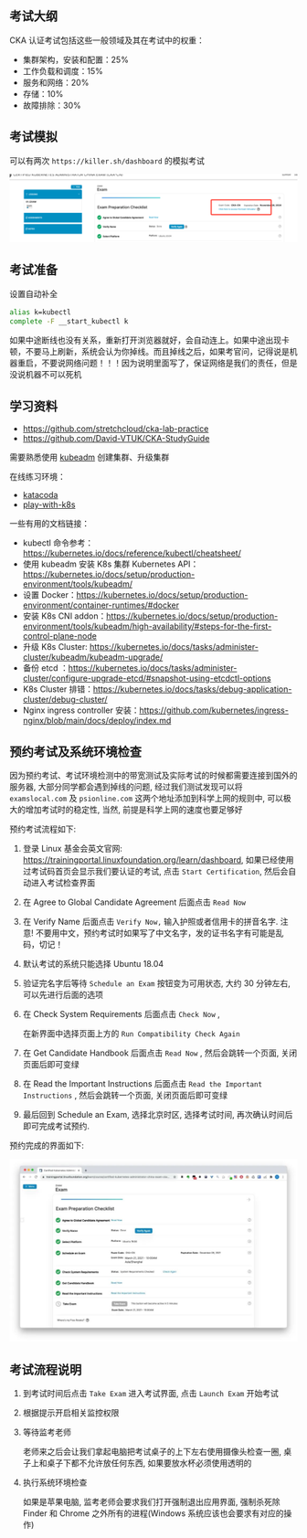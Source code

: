 ## 考试大纲

CKA 认证考试包括这些一般领域及其在考试中的权重：

- 集群架构，安装和配置：25%
- 工作负载和调度：15%
- 服务和网络：20%
- 存储：10% 
- 故障排除：30%

## 考试模拟

可以有两次 `https://killer.sh/dashboard` 的模拟考试

![image-20231202155409838](.assets/CKA考试经验/image-20231202155409838.png)

## 考试准备

设置自动补全

```bash
alias k=kubectl
complete -F __start_kubectl k
```

如果中途断线也没有关系，重新打开浏览器就好，会自动连上。如果中途出现卡顿，不要马上刷新，系统会认为你掉线。而且掉线之后，如果考官问，记得说是机器重启，不要说网络问题！！！因为说明里面写了，保证网络是我们的责任，但是没说机器不可以死机

## 学习资料

- <https://github.com/stretchcloud/cka-lab-practice>
- <https://github.com/David-VTUK/CKA-StudyGuide>

需要熟悉使用 [kubeadm](https://kubernetes.io/docs/setup/production-environment/tools/kubeadm/create-cluster-kubeadm/) 创建集群、升级集群

在线练习环境：

- [katacoda](https://www.katacoda.com/courses/kubernetes/kubectl-run-containers)
- [play-with-k8s](https://labs.play-with-k8s.com/)

一些有用的文档链接：

- kubectl 命令参考：https://kubernetes.io/docs/reference/kubectl/cheatsheet/
- 使用 kubeadm 安装 K8s 集群 Kubernetes API：https://kubernetes.io/docs/setup/production-environment/tools/kubeadm/
- 设置 Docker：https://kubernetes.io/docs/setup/production-environment/container-runtimes/#docker
- 安装 K8s CNI addon：https://kubernetes.io/docs/setup/production-environment/tools/kubeadm/high-availability/#steps-for-the-first-control-plane-node
- 升级 K8s Cluster: https://kubernetes.io/docs/tasks/administer-cluster/kubeadm/kubeadm-upgrade/
- 备份 etcd ：https://kubernetes.io/docs/tasks/administer-cluster/configure-upgrade-etcd/#snapshot-using-etcdctl-options
- K8s Cluster 排错：https://kubernetes.io/docs/tasks/debug-application-cluster/debug-cluster/
- Nginx ingress controller 安装：https://github.com/kubernetes/ingress-nginx/blob/main/docs/deploy/index.md

## 预约考试及系统环境检查

因为预约考试、考试环境检测中的带宽测试及实际考试的时候都需要连接到国外的服务器, 大部分同学都会遇到掉线的问题, 经过我们测试发现可以将 `examslocal.com` 及 `psionline.com` 这两个地址添加到科学上网的规则中, 可以极大的增加考试时的稳定性, 当然, 前提是科学上网的速度也要足够好

预约考试流程如下:

1. 登录 Linux 基金会英文官网: https://trainingportal.linuxfoundation.org/learn/dashboard, 如果已经使用过考试码首页会显示我们要认证的考试, 点击 `Start Certification`, 然后会自动进入考试检查界面

2. 在 Agree to Global Candidate Agreement 后面点击 `Read Now`

3. 在 Verify Name 后面点击 `Verify Now,` 输入护照或者信用卡的拼音名字. 注意! 不要用中文，预约考试时如果写了中文名字，发的证书名字有可能是乱码，切记！

4. 默认考试的系统只能选择 Ubuntu 18.04

5. 验证完名字后等待 `Schedule an Exam` 按钮变为可用状态, 大约 30 分钟左右, 可以先进行后面的选项

6. 在 Check System Requirements 后面点击 `Check Now` ,

   在新界面中选择页面上方的 `Run Compatibility Check Again` 

7. 在 Get Candidate Handbook 后面点击 `Read Now` , 然后会跳转一个页面, 关闭页面后即可变绿

8. 在 Read the Important Instructions 后面点击 `Read the Important Instructions` , 然后会跳转一个页面, 关闭页面后即可变绿

9. 最后回到 Schedule an Exam, 选择北京时区, 选择考试时间, 再次确认时间后即可完成考试预约.


预约完成的界面如下:

![img](.assets/CKA考试经验/521eec502ead98119086bb0e27d0de81.jpg)

## 考试流程说明

1. 到考试时间后点击 `Take Exam` 进入考试界面, 点击 `Launch Exam` 开始考试

2. 根据提示开启相关监控权限

3. 等待监考老师

   老师来之后会让我们拿起电脑把考试桌子的上下左右使用摄像头检查一圈, 桌子上和桌子下都不允许放任何东西, 如果要放水杯必须使用透明的

4. 执行系统环境检查

   如果是苹果电脑, 监考老师会要求我们打开强制退出应用界面, 强制杀死除 Finder 和 Chrome 之外所有的进程(Windows 系统应该也会要求有对应的操作)

   


